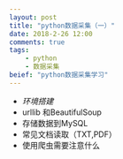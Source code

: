 ```yaml
---
layout: post
title: "python数据采集（一）"
date: 2018-2-26 12:00
comments: true
tags:
    - python
    - 数据采集
beief: "python数据采集学习"
---
```


* *环境搭建*
* urllib 和BeautifulSoup
* 存储数据到MySQL
* 常见文档读取（TXT,PDF）
* 使用爬虫需要注意什么